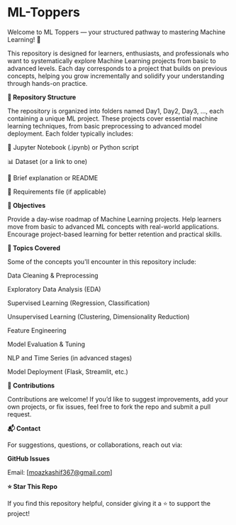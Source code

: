 # ML-Toppers
Welcome to ML Toppers — your structured pathway to mastering Machine Learning! 🚀

This repository is designed for learners, enthusiasts, and professionals who want to systematically explore Machine Learning projects from basic to advanced levels. Each day corresponds to a project that builds on previous concepts, helping you grow incrementally and solidify your understanding through hands-on practice.

**📁 Repository Structure**

The repository is organized into folders named Day1, Day2, Day3, ..., each containing a unique ML project. These projects cover essential machine learning techniques, from basic preprocessing to advanced model deployment.
Each folder typically includes:

📄 Jupyter Notebook (.ipynb) or Python script

📊 Dataset (or a link to one)

📃 Brief explanation or README

📝 Requirements file (if applicable)

**🎯 Objectives**

Provide a day-wise roadmap of Machine Learning projects.
Help learners move from basic to advanced ML concepts with real-world applications.
Encourage project-based learning for better retention and practical skills.

**🧠 Topics Covered**

Some of the concepts you'll encounter in this repository include:

Data Cleaning & Preprocessing

Exploratory Data Analysis (EDA)

Supervised Learning (Regression, Classification)

Unsupervised Learning (Clustering, Dimensionality Reduction)

Feature Engineering

Model Evaluation & Tuning

NLP and Time Series (in advanced stages)

Model Deployment (Flask, Streamlit, etc.)

**🤝 Contributions**

Contributions are welcome! If you’d like to suggest improvements, add your own projects, or fix issues, feel free to fork the repo and submit a pull request.

**📬 Contact**

For suggestions, questions, or collaborations, reach out via:

**GitHub Issues**

Email: [moazkashif367@gmail.com] 

**⭐ Star This Repo**

If you find this repository helpful, consider giving it a ⭐ to support the project!
